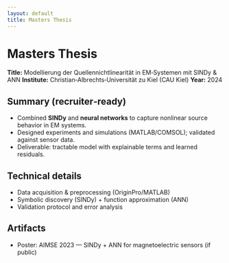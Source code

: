 ```yaml
---
layout: default
title: Masters Thesis
---
```



# Masters Thesis


**Title:** Modellierung der Quellennichtlinearität in EM‑Systemen mit SINDy & ANN
**Institute:** Christian‑Albrechts‑Universität zu Kiel (CAU Kiel)
**Year:** 2024


## Summary (recruiter‑ready)
- Combined **SINDy** and **neural networks** to capture nonlinear source behavior in EM systems.
- Designed experiments and simulations (MATLAB/COMSOL); validated against sensor data.
- Deliverable: tractable model with explainable terms and learned residuals.


## Technical details
- Data acquisition & preprocessing (OriginPro/MATLAB)
- Symbolic discovery (SINDy) + function approximation (ANN)
- Validation protocol and error analysis


## Artifacts
- Poster: AIMSE 2023 — SINDy + ANN for magnetoelectric sensors (if public)
